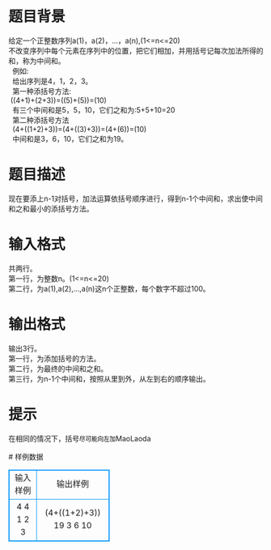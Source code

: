 # 

 
 # 题目背景 
<p>给定一个正整数序列a(1)，a(2)，...，a(n),(1&lt;=n&lt;=20)<br />
不改变序列中每个元素在序列中的位置，把它们相加，并用括号记每次加法所得的和，称为中间和。<br />
&nbsp;&nbsp;例如:<br />
&nbsp;&nbsp;给出序列是4，1，2，3。<br />
&nbsp;&nbsp;第一种添括号方法:<br />
&nbsp;((4+1)+(2+3))=((5)+(5))=(10)<br />
&nbsp;&nbsp;有三个中间和是5，5，10，它们之和为:5+5+10=20<br />
&nbsp;&nbsp;第二种添括号方法&nbsp;&nbsp;<br />
&nbsp;&nbsp;(4+((1+2)+3))=(4+((3)+3))=(4+(6))=(10)<br />
&nbsp;&nbsp;中间和是3，6，10，它们之和为19。</p> 

 
 # 题目描述 
<p>现在要添上n-1对括号，加法运算依括号顺序进行，得到n-1个中间和，求出使中间和之和最小的添括号方法。</p> 

 
 # 输入格式 
<p>共两行。<br />
第一行，为整数n。(1&lt;=n&lt;=20)<br />
第二行，为a(1),a(2),...,a(n)这n个正整数，每个数字不超过100。</p> 

 
 # 输出格式 
<p>输出3行。<br />
第一行，为添加括号的方法。<br />
第二行，为最终的中间和之和。<br />
第三行，为n-1个中间和，按照从里到外，从左到右的顺序输出。</p> 

 
 # 提示 
<p>在相同的情况下，括号<span style="color: rgb(0, 0, 0); font-family: 'Microsoft YaHei UI', 'Microsoft YaHei', 'Segou UI'; font-size: 12px; line-height: 20px;">尽可能向左加</span>MaoLaoda</p> 
# 样例数据
<style>
        table,table tr th, table tr td { border:1px solid #0094ff; }
        table { width: 200px; min-height: 25px; line-height: 25px; text-align: center; border-collapse: collapse;}   
    </style>
<table>
	<tr>
		<td>输入样例</td>
		<td>输出样例</td>
	</tr>
<tr><td>4
4 1 2 3
</td><td>(4+((1+2)+3))
19
3 6 10
</td></tr></table>
